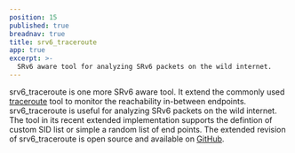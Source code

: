 ```yaml
---
position: 15
published: true
breadnav: true
title: srv6_traceroute 
app: true
excerpt: >-
  SRv6 aware tool for analyzing SRv6 packets on the wild internet.
---
```


srv6_traceroute is one more SRv6 aware tool. It extend the commonly used [traceroute](https://linux.die.net/man/8/traceroute) tool to monitor the reachability in-between endpoints. srv6_traceroute is useful for analyzing SRv6 packets on the wild internet. The tool in its recent extended implementation supports the defintion of custom SID list or simple a random list of end points. The extended revision of srv6_traceroute is open source and available on [GitHub](https://github.com/SRouting/srv6_tracert). 
